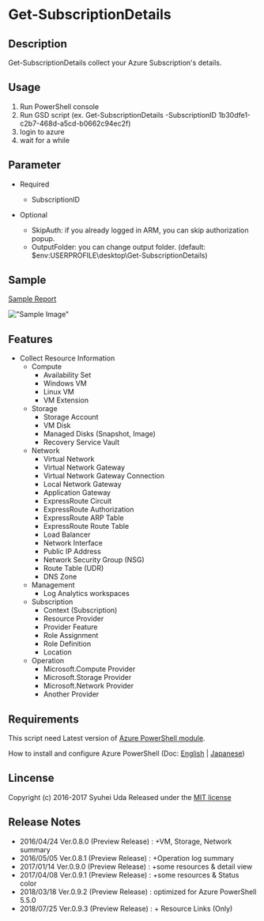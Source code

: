 # Get-SubscriptionDetails

## Description
Get-SubscriptionDetails collect your Azure Subscription's details.

## Usage
1. Run PowerShell console
2. Run GSD script (ex. Get-SubscriptionDetails -SubscriptionID 1b30dfe1-c2b7-468d-a5cd-b0662c94ec2f)
3. login to azure
4. wait for a while

## Parameter
* Required
    * SubscriptionID
    
* Optional
    * SkipAuth: if you already logged in ARM, you can skip authorization popup.
    * OutputFolder: you can change output folder. (default: $env:USERPROFILE\desktop\Get-SubscriptionDetails\)

## Sample
[Sample Report](http://www.syuheiuda.com/wp-content/uploads/2017/04/Sample_0_9_1-676ba02b-eb02-4b62-885d-1116518ebd1f-20170408_192331.htm)

!["Sample Image"](http://www.syuheiuda.com/wp-content/uploads/2017/04/Get-SubscriptionDetails_0_9_1.png)

## Features
        
* Collect Resource Information
    * Compute
        * Availability Set
        * Windows VM
        * Linux VM
        * VM Extension
    * Storage
        * Storage Account
        * VM Disk
        * Managed Disks (Snapshot, Image)
        * Recovery Service Vault
    * Network
        * Virtual Network
        * Virtual Network Gateway
        * Virtual Network Gateway Connection
        * Local Network Gateway
        * Application Gateway
        * ExpressRoute Circuit
        * ExpressRoute Authorization
        * ExpressRoute ARP Table
        * ExpressRoute Route Table
        * Load Balancer
        * Network Interface
        * Public IP Address
        * Network Security Group (NSG)
        * Route Table (UDR)
        * DNS Zone
    * Management
        * Log Analytics workspaces
    * Subscription
        * Context (Subscription)
        * Resource Provider
        * Provider Feature
        * Role Assignment
        * Role Definition
        * Location
    * Operation
        * Microsoft.Compute Provider
        * Microsoft.Storage Provider
        * Microsoft.Network Provider
        * Another Provider

## Requirements
This script need Latest version of [Azure PowerShell module](http://aka.ms/webpi-azps). 

How to install and configure Azure PowerShell (Doc: [English](https://azure.microsoft.com/en-us/documentation/articles/powershell-install-configure/) | [Japanese](https://azure.microsoft.com/ja-jp/documentation/articles/powershell-install-configure/))

## Lincense
Copyright (c) 2016-2017 Syuhei Uda
Released under the [MIT license](http://opensource.org/licenses/mit-license.php )

## Release Notes
* 2016/04/24 Ver.0.8.0 (Preview Release) : +VM, Storage, Network summary
* 2016/05/05 Ver.0.8.1 (Preview Release) : +Operation log summary
* 2017/01/14 Ver.0.9.0 (Preview Release) : +some resources & detail view
* 2017/04/08 Ver.0.9.1 (Preview Release) : +some resources & Status color
* 2018/03/18 Ver.0.9.2 (Preview Release) : optimized for Azure PowerShell 5.5.0
* 2018/07/25 Ver.0.9.3 (Preview Release) : + Resource Links (Only)